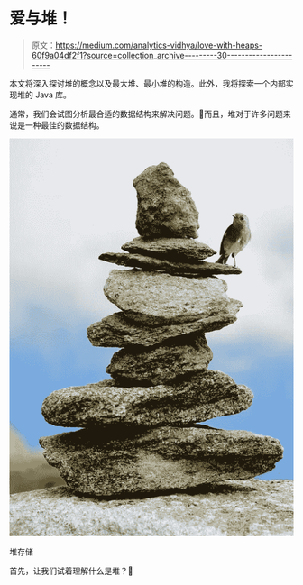 # 爱与堆！

> 原文：<https://medium.com/analytics-vidhya/love-with-heaps-60f9a04df2f1?source=collection_archive---------30----------------------->

本文将深入探讨堆的概念以及最大堆、最小堆的构造。此外，我将探索一个内部实现堆的 Java 库。

通常，我们会试图分析最合适的数据结构来解决问题。🤔而且，堆对于许多问题来说是一种最佳的数据结构。

![](img/5d80b0ea77ac51d33ba6b6162b755260.png)

堆存储

首先，让我们试着理解什么是堆？💁
